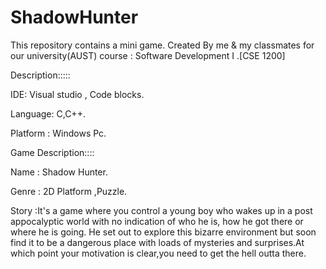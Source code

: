 # ShadowHunter
This repository contains a mini game.
Created By me & my classmates for our university(AUST) course : Software Development I  .[CSE 1200]

Description:::::

IDE: Visual studio , Code blocks.

Language: C,C++.

Platform : Windows Pc.


Game Description::::

Name : Shadow Hunter.

Genre : 2D Platform ,Puzzle.

Story :It's a game where you control a young boy who wakes up in a post appocalyptic world with no indication of who he is, how he got there or where  he is going. He set out to explore this bizarre environment but soon find it to be a dangerous place with loads of mysteries and surprises.At which point your motivation is clear,you need to get the hell outta there. 
